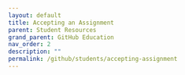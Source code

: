 ```yaml
---
layout: default
title: Accepting an Assignment
parent: Student Resources
grand_parent: GitHub Education
nav_order: 2
description: ""
permalink: /github/students/accepting-assignment
---
```


